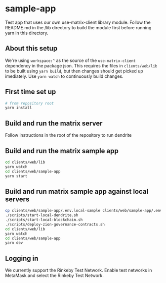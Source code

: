 # sample-app

Test app that uses our own use-matrix-client library module. Follow the README.md in the /lib directory to build the module first before running yarn in this directory.

## About this setup

We're using `workspace:^` as the source of the `use-matrix-client` dependency in the package json. This requires the files in `clients/web/lib` to be built using `yarn build`, but then changes should get picked up imediately. Use `yarn watch` to continuously build changes.

## First time set up

```bash
# from repository root
yarn install
```

## Build and run the matrix server

Follow instructions in the root of the repository to run dendrite

## Build and run the matrix sample app

```bash
cd clients/web/lib
yarn watch
cd clients/web/sample-app
yarn start
```

## Build and run matrix sample app against local servers

```bash
cp clients/web/sample-app/.env.local-sample clients/web/sample-app/.env.local
./scripts/start-local-dendrite.sh
./scripts/start-local-blockchain.sh
./scripts/deploy-zion-governance-contracts.sh
cd clients/web/lib
yarn watch
cd clients/web/sample-app
yarn dev
```

## Logging in

We currently support the Rinkeby Test Network. Enable test networks in MetaMask and select the Rinkeby Test Network.
